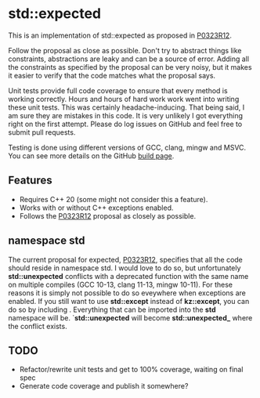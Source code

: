 # std::expected

This is an implementation of std::expected as proposed in [P0323R12](http://www.open-std.org/jtc1/sc22/wg21/docs/papers/2022/p0323r12.html).

Follow the proposal as close as possible. Don't try to abstract things like constraints, abstractions are leaky and can be a source of error. Adding all the constraints as specified by the proposal can be very noisy, but it makes it easier to verify that the code matches what the proposal says.

Unit tests provide full code coverage to ensure that every method is working correctly. Hours and hours of hard work work went into writing these unit tests. This was certainly headache-inducing. That being said, I am sure they are mistakes in this code. It is very unlikely I got everything right on the first attempt. Please do log issues on GitHub and feel free to submit pull requests.

Testing is done using different versions of GCC, clang, mingw and MSVC. You can see more details on the GitHub [build page](https://github.com/kiznit/expected/actions/workflows/build.yml).


## Features

- Requires C++ 20 (some might not consider this a feature).
- Works with or without C++ exceptions enabled.
- Follows the [P0323R12](http://www.open-std.org/jtc1/sc22/wg21/docs/papers/2022/p0323r12.html) proposal as closely as possible.

## namespace std

The current proposal for expected, [P0323R12](http://www.open-std.org/jtc1/sc22/wg21/docs/papers/2022/p0323r12.html), specifies that all the code should reside in namespace std. I would love to do so, but unfortunately **std::unexpected** conflicts with a deprecated function with the same name on multiple compiles (GCC 10-13, clang 11-13, mingw 10-11). For these reasons it is simply not possible to do so eveywhere when exceptions are enabled. If you still want to use **std::except** instead of **kz::except**, you can do so by including **<expected>**. Everything that can be imported into the **std** namespace will be. `**std::unexpected** will become **std::unexpected_** where the conflict exists.

## TODO
- Refactor/rewrite unit tests and get to 100% coverage, waiting on final spec
- Generate code coverage and publish it somewhere?
